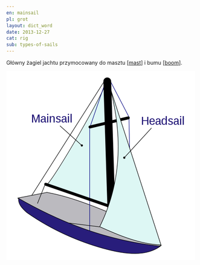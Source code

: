 ```yaml
---
en: mainsail
pl: grot
layout: dict_word
date: 2013-12-27
cat: rig
sub: types-of-sails
---
```


Główny żagiel jachtu przymocowany do masztu [[mast](/dict/m/mast.html)] i bumu [[boom](/dict/b/boom.html)].

![sails](/img/dict/sails.png)

